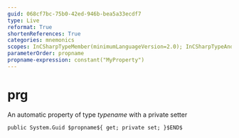 ```yaml
---
guid: 068cf7bc-75b0-42ed-946b-bea5a33ecdf7
type: Live
reformat: True
shortenReferences: True
categories: mnemonics
scopes: InCSharpTypeMember(minimumLanguageVersion=2.0); InCSharpTypeAndNamespace(minimumLanguageVersion=2.0)
parameterOrder: propname
propname-expression: constant("MyProperty")
---
```


# prg

An automatic property of type $typename$ with a private setter

```
public System.Guid $propname${ get; private set; }$END$
```
